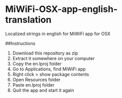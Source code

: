 # MiWiFi-OSX-app-english-translation
Localized strings in english for MiWiFi app for OSX

##Instructions
1. Download this repository as zip
2. Extract it somewhere on your computer
3. Copy the en.lproj folder
4. Go to Applications, find MiWiFi app
5. Right click > show package contents
6. Open Resources folder
7. Paste en.lproj folder
8. Quit the app and start it again